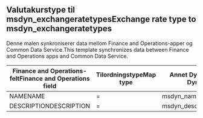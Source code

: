 ## <a name="exchange-rate-type-to-msdyn_exchangeratetypes"></a><span data-ttu-id="b96b7-101">Valutakurstype til msdyn_exchangeratetypes</span><span class="sxs-lookup"><span data-stu-id="b96b7-101">Exchange rate type to msdyn_exchangeratetypes</span></span>

<span data-ttu-id="b96b7-102">Denne malen synkroniserer data mellom Finance and Operations-apper og Common Data Service.</span><span class="sxs-lookup"><span data-stu-id="b96b7-102">This template synchronizes data between Finance and Operations apps and Common Data Service.</span></span>

<span data-ttu-id="b96b7-103">Finance and Operations-felt</span><span class="sxs-lookup"><span data-stu-id="b96b7-103">Finance and Operations field</span></span> | <span data-ttu-id="b96b7-104">Tilordningstype</span><span class="sxs-lookup"><span data-stu-id="b96b7-104">Map type</span></span> | <span data-ttu-id="b96b7-105">Annet Dynamics 365-felt</span><span class="sxs-lookup"><span data-stu-id="b96b7-105">Other Dynamics 365 field</span></span> | <span data-ttu-id="b96b7-106">Standardverdi</span><span class="sxs-lookup"><span data-stu-id="b96b7-106">Default value</span></span>
---|---|---|---
<span data-ttu-id="b96b7-107">NAME</span><span class="sxs-lookup"><span data-stu-id="b96b7-107">NAME</span></span> | = | <span data-ttu-id="b96b7-108">msdyn_name</span><span class="sxs-lookup"><span data-stu-id="b96b7-108">msdyn_name</span></span> | 
<span data-ttu-id="b96b7-109">DESCRIPTION</span><span class="sxs-lookup"><span data-stu-id="b96b7-109">DESCRIPTION</span></span> | = | <span data-ttu-id="b96b7-110">msdyn_description</span><span class="sxs-lookup"><span data-stu-id="b96b7-110">msdyn_description</span></span> | 
